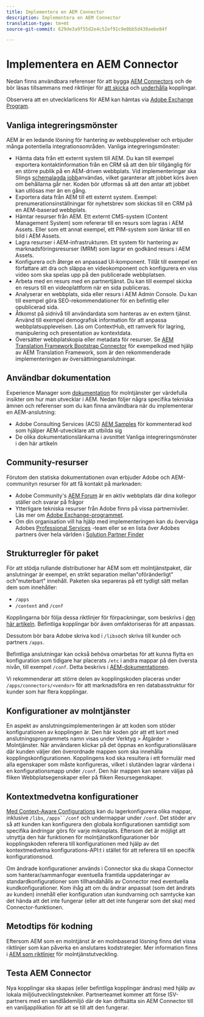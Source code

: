 ```yaml
---
title: Implementera en AEM Connector
description: Implementera en AEM Connector
translation-type: tm+mt
source-git-commit: 629de3a9f55d2e4c52ef91c9e0bb5d439aebe84f

---
```



Implementera en AEM Connector
=============================

Nedan finns användbara referenser för att bygga [AEM Connectors](https://www.adobe.io/apis/experiencecloud/aem/aemconnectors.html) och de bör läsas tillsammans med riktlinjer för [att skicka](submit.md) och [underhålla](maintain.md) kopplingar.

Observera att en utvecklarlicens för AEM kan hämtas via [Adobe Exchange Program](https://marketing.adobe.com/resources/content/resources/exchange-partner-program.html).

Vanliga integreringsmönster
---------------------------

AEM är en ledande lösning för hantering av webbupplevelser och erbjuder många potentiella integrationsområden. Vanliga integreringsmönster:

* Hämta data från ett externt system till AEM. Du kan till exempel exportera kontaktinformation från en CRM så att den blir tillgänglig för en större publik på en AEM-driven webbplats.  Vid implementeringar ska Slings [schemalagda jobb](https://sling.apache.org/documentation/bundles/apache-sling-eventing-and-job-handling.html#scheduled-jobs)användas, vilket garanterar att jobbet körs även om behållarna går ner. Koden bör utformas så att den antar att jobbet kan utlösas mer än en gång.
* Exportera data från AEM till ett externt system. Exempel: prenumerationsinställningar för nyhetsbrev som skickas till en CRM på en AEM-baserad webbplats.
* Hämtar resurser från AEM. Ett externt CMS-system (Content Management System) som refererar till en resurs som lagras i AEM Assets. Eller som ett annat exempel, ett PIM-system som länkar till en bild i AEM Assets.
* Lagra resurser i AEM-infrastrukturen. Ett system för hantering av marknadsföringsresurser (MRM) som lagrar en godkänd resurs i AEM Assets.
* Konfigurera och återge en anpassad UI-komponent. Tillåt till exempel en författare att dra och släppa en videokomponent och konfigurera en viss video som ska spelas upp på den publicerade webbplatsen.
* Arbeta med en resurs med en partnertjänst. Du kan till exempel skicka en resurs till en videoplattform när en sida publiceras.
* Analyserar en webbplats, sida eller resurs i AEM Admin Console. Du kan till exempel göra SEO-rekommendationer för en befintlig eller opublicerad sida.
* Åtkomst på sidnivå till användardata som hanteras av en extern tjänst. Använd till exempel demografisk information för att anpassa webbplatsupplevelsen. Läs om ContextHub, ett ramverk för lagring, manipulering och presentation av kontextdata.
* Översätter webbplatskopia eller metadata för resurser. Se [AEM Translation Framework Bootstrap Connector](https://github.com/Adobe-Marketing-Cloud/aem-translation-framework-bootstrap-connector) för exempelkod med hjälp av AEM Translation Framework, som är den rekommenderade implementeringen av översättningsanslutningar.


Användbar dokumentation
--------------------

Experience Manager som [dokumentation](../overview/introduction.md) för molntjänster ger värdefulla insikter om hur man utvecklar i AEM. Nedan följer några specifika tekniska ämnen och referenser som du kan finna användbara när du implementerar en AEM-anslutning:

* Adobe Consulting Services (ACS) [AEM Samples](http://adobe-consulting-services.github.io/acs-aem-samples/) för kommenterad kod som hjälper AEM-utvecklare att utbilda sig
* De olika dokumentationslänkarna i avsnittet Vanliga integreringsmönster i den här artikeln

Community-resurser
--------------------

Förutom den statiska dokumentationen ovan erbjuder Adobe och AEM-communityn resurser för att få kontakt på marknaden:

* Adobe Community&#39;s [AEM Forum](http://help-forums.adobe.com/content/adobeforums/en/experience-manager-forum/adobe-experience-manager.html) är en aktiv webbplats där dina kollegor ställer och svarar på frågor
* Ytterligare tekniska resurser från Adobe finns på vissa partnernivåer. Läs mer om [Adobe Exchange-programmet](https://marketing.adobe.com/resources/content/resources/exchange-partner-program.html).
* Om din organisation vill ha hjälp med implementeringen kan du överväga Adobes [Professional Services](http://www.adobe.com/marketing-cloud/service-support/professional-consulting-training.html) -team eller se en lista över Adobes partners över hela världen i [Solution Partner Finder](https://solutionpartners.adobe.com/home/partnerFinder.html)

Strukturregler för paket
-----------------------

För att stödja rullande distributioner har AEM som ett molntjänstpaket, där anslutningar är exempel, en strikt separation mellan&quot;oföränderligt&quot; och&quot;muterbart&quot; innehåll. Paketen ska separeras på ett tydligt sätt mellan dem som innehåller:

* `/apps`
* `/content` and `/conf`

Kopplingarna bör följa dessa riktlinjer för förpackningar, som beskrivs i [den här artikeln](/help/implementing/developing/introduction/aem-project-content-package-structure.md). Befintliga kopplingar bör även omfaktoriseras för att anpassas.

Dessutom bör bara Adobe skriva kod i `/libs`och skriva till kunder och partners `/apps`.

Befintliga anslutningar kan också behöva omarbetas för att kunna flytta en konfiguration som tidigare har placerats `/etc` i andra mappar på den översta nivån, till exempel `/conf`. Detta beskrivs i [AEM-dokumentationen](https://helpx.adobe.com/experience-manager/6-5/sites/deploying/using/repository-restructuring.html).

Vi rekommenderar att större delen av kopplingskoden placeras under `/apps/connectors/<vendor>` för att marknadsföra en ren databasstruktur för kunder som har flera kopplingar.

Konfigurationer av molntjänster
-----------------------------

En aspekt av anslutningsimplementeringen är att koden som stöder konfigurationen av kopplingen är. Den här koden gör att ett kort med anslutningsprogrammets namn visas under Verktyg > Åtgärder > Molntjänster. När användaren klickar på det öppnas en konfigurationsläsare där kunden väljer den överordnade mappen som ska innehålla kopplingskonfigurationen. Kopplingens kod ska resultera i ett formulär med alla egenskaper som måste konfigureras, vilket i slutänden lagrar värdena i en konfigurationsmapp under `/conf`. Den här mappen kan senare väljas på fliken Webbplatsegenskaper eller på fliken Resursegenskaper.


Kontextmedvetna konfigurationer
-----------------------------

[Med Context-Aware Configurations](https://sling.apache.org/documentation/bundles/context-aware-configuration/context-aware-configuration.html) kan du lagerkonfigurera olika mappar, inklusive `/libs`, `/apps``/conf` och undermappar under `/conf`. Det stöder arv så att kunden kan konfigurera den globala konfigurationen samtidigt som specifika ändringar görs för varje mikroplats. Eftersom det är möjligt att utnyttja den här funktionen för molntjänstkonfigurationer bör kopplingskoden referera till konfigurationen med hjälp av det kontextmedvetna konfigurations-API:t i stället för att referera till en specifik konfigurationsnod.

Om ändrade konfigurationer används i Connector ska du skapa Connector som hanterar/sammanfogar eventuella framtida uppdateringar av standardkonfigurationer som tillhandahålls av Connector med eventuella kundkonfigurationer. Kom ihåg att om du ändrar anpassat (som det ändrats av kunden) innehåll eller konfiguration utan kundvarning och samtycke kan det hända att det inte fungerar (eller att det inte fungerar som det ska) med Connector-funktionen.

Metodtips för kodning
----------------------

Eftersom AEM som en molntjänst är en molnbaserad lösning finns det vissa riktlinjer som kan påverka en anslutares kodstrategier. Mer information finns i [AEM som riktlinjer](/help/implementing/developing/introduction/development-guidelines.md) för molntjänstutveckling.

Testa AEM Connector
-------------------------

Nya kopplingar ska skapas (eller befintliga kopplingar ändras) med hjälp av lokala miljöutvecklingstekniker. Partnerteamet kommer att förse ISV-partners med en sandlådemiljö där de kan driftsätta sin AEM Connector till en vaniljapplikation för att se till att den fungerar.
